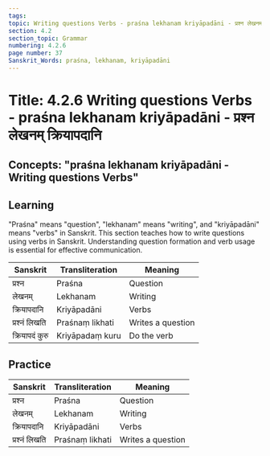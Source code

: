 ```yaml
---
tags:
topic: Writing questions Verbs - praśna lekhanam kriyāpadāni - प्रश्न लेखनम् क्रियापदानि
section: 4.2
section_topic: Grammar
numbering: 4.2.6
page number: 37
Sanskrit_Words: praśna, lekhanam, kriyāpadāni
---
```

# Title: 4.2.6 Writing questions Verbs - praśna lekhanam kriyāpadāni - प्रश्न लेखनम् क्रियापदानि
## Concepts: "praśna lekhanam kriyāpadāni - Writing questions Verbs"

## Learning
"Praśna" means "question", "lekhanam" means "writing", and "kriyāpadāni" means "verbs" in Sanskrit. This section teaches how to write questions using verbs in Sanskrit. Understanding question formation and verb usage is essential for effective communication.

| Sanskrit           | Transliteration      | Meaning                          |
| ------------------ | -------------------- | -------------------------------- |
| प्रश्न             | Praśna               | Question                         |
| लेखनम्            | Lekhanam             | Writing                          |
| क्रियापदानि        | Kriyāpadāni          | Verbs                            |
| प्रश्नं लिखति      | Praśnaṃ likhati      | Writes a question                |
| क्रियापदं कुरु     | Kriyāpadaṃ kuru      | Do the verb                      |

## Practice
| Sanskrit           | Transliteration      | Meaning                          |
| ------------------ | -------------------- | -------------------------------- |
| प्रश्न             | Praśna               | Question                         |
| लेखनम्            | Lekhanam             | Writing                          |
| क्रियापदानि        | Kriyāpadāni          | Verbs                            |
| प्रश्नं लिखति      | Praśnaṃ likhati      | Writes a question                |
